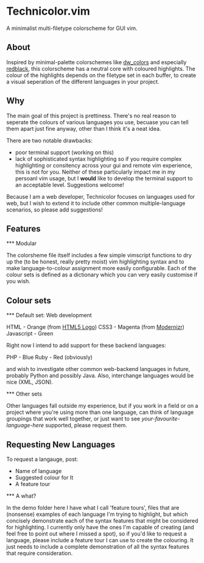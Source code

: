 Technicolor.vim
===============

A minimalist multi-filetype colorscheme for GUI vim.


About
-----

Inspired by minimal-palette colorschemes like [dw_colors](http://sites.google.com/site/dwcolors/)
and especially [redblack](https://github.com/rdineiu/vim-redblack), this colorscheme has a neutral
core with coloured highlights. The colour of the highlights depends on the filetype set in each buffer,
to create a visual seperation of the different languages in your project.


Why
---

The main goal of this project is prettiness. There's no real reason to seperate the colours of various
languages you use, becuase you can tell them apart just fine anyway, other than I think it's a neat idea.

There are two notable drawbacks:
- poor terminal support (working on this)
- lack of sophisticated syntax highlighting
so if you require complex highlighting or consitency across your gui and remote vim experience, 
this is not for you. Neither of these particularly impact me in my persoanl vim usage, but I **would** 
like to develop the terminal support to an acceptable level. Suggestions welcome!

Because I am a web developer, Technicolor focuses on languages used for web, but I wish to extend 
it to include other common multiple-language scenarios, so please add suggestions!


Features
--------

*** Modular

The colorsheme file itself includes a few simple vimscript functions to dry up the (to be honest, 
really pretty moist) vim highlighting syntax and to make language-to-colour assignment more easily 
configurable. Each of the colour sets is defined as a dictionary which you can very easily customise 
if you wish.


Colour sets
-----------

*** Default set: Web development

HTML - Orange (from [HTML5 Logo](http://www.w3.org/html/logo))
CSS3 - Magenta (from [Modernizr](http://www.modernizr.com))
Javascript - Green

Right now I intend to add support for these backend languages:

PHP - Blue
Ruby - Red (obviously)

and wish to investigate other common web-backend languages in future, probably Python and possibly Java.
Also, interchange languages would be nice (XML, JSON).

*** Other sets

Other languages fall outside my experience, but if you work in a field or on a project where you're 
using more than one language, can think of language groupings that work well together, or just want 
to see *your-favourite-language-here* supported, please request them.


Requesting New Languages
------------------------

To request a langauge, post:
- Name of language
- Suggested colour for It
- A feature tour

*** A what?

In the demo folder here I have what I call 'feature tours', files that are (nonsense) examples of each 
language I'm trying to highlight, but which concisely demonstrate each of the syntax features that might
be considered for highlighting. I currently only have the ones I'm capable of creating (and feel free 
to point out where I missed a spot), so if you'd like to request a language, please include a feature 
tour I can use to create the colouring. It just needs to include a complete demonstration of all the 
syntax features that require consideration.


